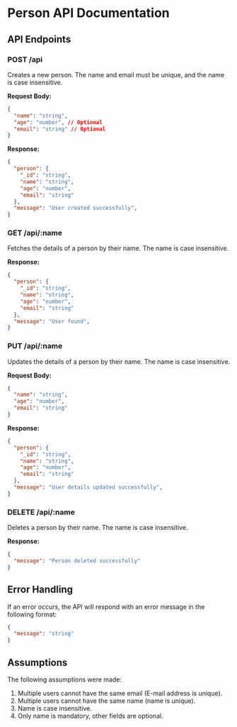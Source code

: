 # Person API Documentation

## API Endpoints

### POST /api

Creates a new person. The name and email must be unique, and the name is case insensitive.

**Request Body:**

```json
{
  "name": "string",
  "age": "number", // Optional
  "email": "string" // Optional
}
```


**Response:**

```json
{
  "person": {
    "_id": "string",
    "name": "string",
    "age": "number",
    "email": "string"
  },
  "message": "User created successfully",
}
```


### GET /api/:name

Fetches the details of a person by their name. The name is case insensitive.

**Response:**

```json
{
  "person": {
    "_id": "string",
    "name": "string",
    "age": "number",
    "email": "string"
  },
  "message": "User found",
}
```


### PUT /api/:name

Updates the details of a person by their name. The name is case insensitive.

**Request Body:**

```json
{
  "name": "string",
  "age": "number",
  "email": "string"
}
```


**Response:**

```json
{
  "person": {
    "_id": "string",
    "name": "string",
    "age": "number",
    "email": "string"
  },
  "message": "User details updated successfully",
}
```


### DELETE /api/:name

Deletes a person by their name. The name is case insensitive.

**Response:**

```json
{
  "message": "Person deleted successfully"
}
```


## Error Handling

If an error occurs, the API will respond with an error message in the following format:

```json
{
  "message": "string"
}
```


## Assumptions

The following assumptions were made:  

1. Multiple users cannot have the same email (E-mail address is unique).
2. Multiple users cannot have the same name (name is unique).
3. Name is case insensitive.
4. Only name is mandatory, other fields are optional.











